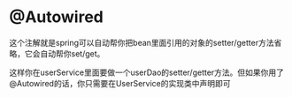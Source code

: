 # @Autowired

这个注解就是spring可以自动帮你把bean里面引用的对象的setter/getter方法省略，它会自动帮你set/get。

<property name="userDao">

  <ref bean="userDao"/>

</property>

这样你在userService里面要做一个userDao的setter/getter方法。但如果你用了@Autowired的话，你只需要在UserService的实现类中声明即可
